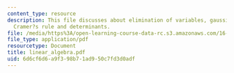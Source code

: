 ```yaml
---
content_type: resource
description: This file discusses about elimination of variables, gaussian reduction,
  Cramer?s rule and determinants.
file: /media/https%3A/open-learning-course-data-rc.s3.amazonaws.com/16-01-unified-engineering-i-ii-iii-iv-fall-2005-spring-2006/6d6cf6d6a9f398b71ad950c7fd3d0adf_linear_algebra.pdf
file_type: application/pdf
resourcetype: Document
title: linear_algebra.pdf
uid: 6d6cf6d6-a9f3-98b7-1ad9-50c7fd3d0adf
---
```

